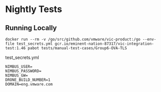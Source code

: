# Nightly Tests

## Running Locally

```
docker run --rm -v /go/src/github.com/vmware/vic-product:/go --env-file test_secrets.yml gcr.io/eminent-nation-87317/vic-integration-test:1.46 pabot tests/manual-test-cases/Group6-OVA-TLS
```

test_secrets.yml

```
NIMBUS_USER=
NIMBUS_PASSWORD=
NIMBUS_GW=
DRONE_BUILD_NUMBER=1
DOMAIN=eng.vmware.com
```
